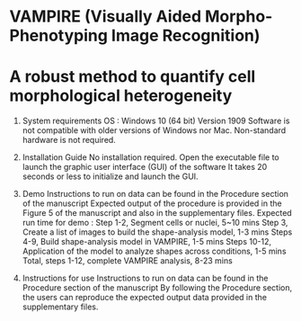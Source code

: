 # VAMPIRE (Visually Aided Morpho-Phenotyping Image Recognition)
# A robust method to quantify cell morphological heterogeneity 

1. System requirements
    OS : Windows 10 (64 bit) Version 1909
    Software is not compatible with older versions of Windows nor Mac.
    Non-standard hardware is not required.
    
2. Installation Guide
    No installation required. Open the executable file to launch the graphic user interface (GUI) of the software
    It takes 20 seconds or less to initialize and launch the GUI.
    
3. Demo
    Instructions to run on data can be found in the Procedure section of the manuscript
    Expected output of the procedure is provided in the Figure 5 of the manuscript and also in the supplementary files.
    Expected run time for demo : 
        Step 1-2, Segment cells or nuclei, 5~10 mins
        Step 3, Create a list of images to build the shape-analysis model, 1-3 mins
        Steps 4-9, Build shape-analysis model in VAMPIRE, 1-5 mins
        Steps 10-12, Application of the model to analyze shapes across conditions, 1-5 mins
        Total, steps 1-12, complete VAMPIRE analysis, 8-23 mins
        
4. Instructions for use
    Instructions to run on data can be found in the Procedure section of the manuscript
    By following the Procedure section, the users can reproduce the expected output data provided in the supplementary files.
